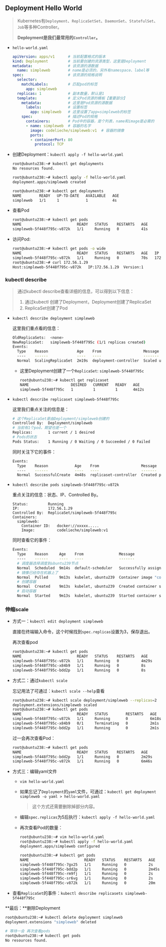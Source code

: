 ## Deployment Hello World

> Kubernetes有`Deployment`、`ReplicaSetSet`、`DaemonSet`、`StatefulSet`、`Job`等多种Controller。
>
> **Deployment是我们最常用的`Controller`。**

- `hello-world.yaml`

  ```yaml
  apiVersion: apps/v1      # 当前配置格式的版本
  kind: Deployment         # 当前要创建的资源类型，这里是Deployment
  metadata:                # 该资源的源数据
    name: simpleweb        # name是必须的，另外有namespace、label等
  spec:                    # 该资源的规格说明
    selector:
      matchLabels:         # 匹配pod的标签
        app: simpleweb
    replicas: 1            # 副本数量，默认是1
    template:              # 定义Pod资源的模板【重要部分】
      metadata:            # 这里是Pod资源的源数据
        labels:            # 设置标签
          app: simpleweb   # 这里设置了app=simpleweb的标签
      spec:                # 描述Pod的规格
        containers:        # Pod中的容器，是个列表，name和image是必需的
        - name: simpleweb  # 容器的名字
          image: codelieche/simpleweb:v1  # 容器的镜像
          ports:
          - containerPort: 80
            protocol: TCP
  ```

- 创建Deployment：`kubectl apply -f hello-world.yaml`

  ```bash
  root@ubuntu238:~# kubectl get deployments
  No resources found.
  
  root@ubuntu238:~# kubectl apply -f hello-world.yaml
  deployment.apps/simpleweb created
  
  root@ubuntu238:~# kubectl get deployments
  NAME        READY   UP-TO-DATE   AVAILABLE   AGE
  simpleweb   1/1     1            1           4s
  ```

- 查看Pod

  ```bash
  root@ubuntu238:~# kubectl get pods
  NAME                         READY   STATUS    RESTARTS   AGE
  simpleweb-5f448f795c-v872k   1/1     Running   0          41s
  ```

- 访问Pod:

  ```bash
  root@ubuntu238:~# kubectl get pods -o wide
  NAME                         READY   STATUS    RESTARTS   AGE   IP            NODE        NOMINATED NODE   READINESS GATES
  simpleweb-5f448f795c-v872k   1/1     Running   0          70s   172.56.1.29   ubuntu240   <none>           <none>
  root@ubuntu238:~# curl 172.56.1.29
  Host:simpleweb-5f448f795c-v872k	IP:172.56.1.29	Version:1
  ```

### kubectl describe

> 通过kubectl describe查看详细的信息，可以得到以下信息：
>
> 1. 通过kubectl 创建了Deployment，Deployment创建了ReplicaSet
> 2. ReplicaSet创建了Pod

- `kubectl describe deployment simpleweb`

  这里我们重点看的信息：

  ```bash
  OldReplicaSets:  <none>
  NewReplicaSet:   simpleweb-5f448f795c (1/1 replicas created)
  Events:
    Type    Reason             Age    From                   Message
    ----    ------             ----   ----                   -------
    Normal  ScalingReplicaSet  2m19s  deployment-controller  Scaled up replica set simpleweb-5f448f795c to 1
  ```

  - 这里Deployment创建了一个`ReplicaSet`: `simpleweb-5f448f795c`

    ```bash
    root@ubuntu238:~# kubectl get replicaset
    NAME                   DESIRED   CURRENT   READY   AGE
    simpleweb-5f448f795c   1         1         1       4m12s
    ```

- `kubectl describe replicaset simpleweb-5f448f795c`

  这里我们重点关注的信息是：

  ```bash
  # 这个ReplicaSet是由Deployment/simpleweb创建的
  Controlled By:  Deployment/simpleweb
  # 当前有1个pod，期望也是一个
  Replicas:       1 current / 1 desired
  # Pods的状态
  Pods Status:    1 Running / 0 Waiting / 0 Succeeded / 0 Failed
  ```

  同时关注下它的事件：

  ```bash
  Events:
    Type    Reason            Age    From                   Message
    ----    ------            ----   ----                   -------
    Normal  SuccessfulCreate  4m48s  replicaset-controller  Created pod: simpleweb-5f448f795c-v872k
  ```

- `kubectl describe pods simpleweb-5f448f795c-v872k`

  重点关注的信息：状态、IP、Controlled By。

  ```
  Status:         Running
  IP:             172.56.1.29
  Controlled By:  ReplicaSet/simpleweb-5f448f795c
  Containers:
    simpleweb:
      Container ID:   docker://xxxxx.....
      Image:          codelieche/simpleweb:v1
  ```

  同时查看它的事件：

  ```bash
  Events:
    Type    Reason     Age    From                Message
    ----    ------     ----   ----                -------
    # 调度器选择调度到ubuntu239节点
    Normal  Scheduled  9m14s  default-scheduler   Successfully assigned default/simpleweb-5f448f795c-v872k to ubuntu239
    # 镜像已经存在机器上了
    Normal  Pulled     9m13s  kubelet, ubuntu239  Container image "codelieche/simpleweb:v1" already present on machine
    # 创建容器
    Normal  Created    9m13s  kubelet, ubuntu239  Created container simpleweb
    # 启动容器
    Normal  Started    9m13s  kubelet, ubuntu239  Started container simpleweb
  ```

  

### 伸缩scale

- 方式一：`kubectl edit deployment simpleweb`

  直接在终端输入命令，这个时候找到`spec.replicas`设置为3，保存退出。

  再次查看pod

  ```bash
  root@ubuntu238:~# kubectl get pods
  NAME                         READY   STATUS    RESTARTS   AGE
  simpleweb-5f448f795c-v872k   1/1     Running   0          4m29s
  simpleweb-5f448f795c-x84b9   1/1     Running   0          8s
  simpleweb-5f448f795c-bdd2p   1/1     Running   0          8s
  ```

- 方式二：通过`kubectl scale`

  忘记用法了可通过：`kubectl scale --help`查看

  ```bash
  root@ubuntu238:~# kubectl scale deployment/simpleweb --replicas=2
  deployment.extensions/simpleweb scaled
  root@ubuntu238:~# kubectl get pods
  NAME                         READY   STATUS        RESTARTS   AGE
  simpleweb-5f448f795c-v872k   1/1     Running       0          6m18s
  simpleweb-5f448f795c-x84b9   0/1     Terminating   0          2m1s
  simpleweb-5f448f795c-bdd2p   1/1     Running       0          2m1s
  ```

  过一会再次查看Pod：

  ```bash
  root@ubuntu238:~# kubectl get pods
  NAME                         READY   STATUS    RESTARTS   AGE
  simpleweb-5f448f795c-bdd2p   1/1     Running   0          2m29s
  simpleweb-5f448f795c-v872k   1/1     Running   0          6m46s
  ```

- 方式三：编辑yaml文件

  - `vim hello-world.yaml`

  - 如果忘记了`Deployment`的`yaml`文件，可通过：`kubectl get deployment simpleweb -o yaml > hello-world.yaml` 

    > 这个方式还需要删除掉部分内容。

  - 编辑`spec.replicas`为5后执行：`kubectl apply -f hello-world.yaml`

  - 再次查看Pod的数量：

    ```bash
    root@ubuntu238:~# vim hello-world.yaml
    root@ubuntu238:~# kubectl apply -f hello-world.yaml
    deployment.apps/simpleweb configured
    
    root@ubuntu238:~# kubectl get pods
    NAME                         READY   STATUS    RESTARTS   AGE
    simpleweb-5f448f795c-7gx25   1/1     Running   0          2s
    simpleweb-5f448f795c-bdd2p   1/1     Running   0          2m45s
    simpleweb-5f448f795c-rm9fj   1/1     Running   0          2s
    simpleweb-5f448f795c-sr6vg   1/1     Running   0          2s
    simpleweb-5f448f795c-v872k   1/1     Running   0          20m
    ```

- 查看`ReplicaSet`的事件：`kubectl describe replicasets simpleweb-5f448f795c`

**最后：**删除Deployment

```bash
root@ubuntu238:~# kubectl delete deployment simpleweb
deployment.extensions "simpleweb" deleted

# 等待一会 再次查看pods
root@ubuntu238:~# kubectl get pods
No resources found.
```


